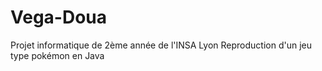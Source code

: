 # Vega-Doua
Projet informatique de 2ème année de l'INSA Lyon
Reproduction d'un jeu type pokémon en Java

